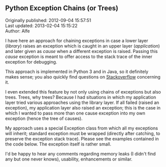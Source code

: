 ## Python Exception Chains (or Trees)  
Originally published: 2012-09-04 15:57:51  
Last updated: 2013-02-04 15:15:22  
Author: Alfe   
  
I have here an approach for chaining exceptions in case a lower layer (*library*) raises an exception which is caught in an upper layer (*application*) and later given as *cause* when a different exception is raised.  Passing this *cause* exception is meant to offer access to the stack trace of the inner exception for debugging.

This approach is implemented in Python 3 and in Java, so it definitely makes sense; you also quickly find questions on [Stackoverflow](http://stackoverflow.com) concerning it.

I even extended this feature by not only using chains of exceptions but also trees.  Trees, why trees?  Because I had situations in which my application layer tried various approaches using the library layer.  If all failed (raised an exception), my application layer also raised an exception; this is the case in which I wanted to pass more than one cause exception into my own exception (hence the tree of causes).

My approach uses a special Exception class from which all my exceptions will inherit; standard exception must be wrapped (directly after catching, to preserve the exception stack trace).  Please see the examples contained in the code below.  The exception itself is rather small.

I'd be happy to hear any comments regarding memory leaks (I didn't find any but one never knows), usability, enhancements or similar.